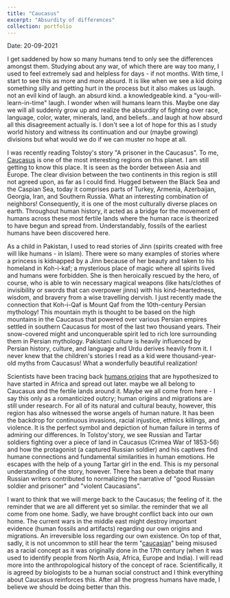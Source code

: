 ```yaml
---
title: "Caucasus"
excerpt: "Absurdity of differences"
collection: portfolio
---
```

Date: 20-09-2021

I get saddened by how so many humans tend to only see the differences amongst them. Studying about any war, of which there are way too many, I used to feel extremely sad and helpless for days - if not months. With time, I start to see this as more and more absurd. It is like when we see a kid doing something silly and getting hurt in the process but it also makes us laugh. not an evil kind of laugh. an absurd kind. a knowledgeable kind. a "you-will-learn-in-time" laugh. I wonder when will humans learn this. Maybe one day we will all suddenly grow up and realize the absurdity of fighting over race, language, color, water, minerals, land, and beliefs...and laugh at how absurd all this disagreement actually is. I don't see a lot of hope for this as I study world history and witness its continuation and our (maybe growing) divisions but what would we do if we can muster no hope at all. 

I was recently reading Tolstoy's story "A prisoner in the Caucasus". To me, [Caucasus](https://en.wikipedia.org/wiki/Caucasus) is one of the most interesting regions on this planet. I am still getting to know this place. It is seen as the border between Asia and Europe. The clear division between the two continents in this region is still not agreed upon, as far as I could find. Hugged between the Black Sea and the Caspian Sea, today it comprises parts of Turkey, Armenia, Azerbaijan, Georgia, Iran, and Southern Russia. What an interesting combination of neighbors! Consequently, it is one of the most culturally diverse places on earth. Throughout human history, it acted as a bridge for the movement of humans across these most fertile lands where the human race is theorized to have begun and spread from. Understandably, fossils of the earliest humans have been discovered here. 

As a child in Pakistan, I used to read stories of Jinn (spirits created with free will like humans - in Islam). There were so many examples of stories where a princess is kidnapped by a Jinn because of her beauty and taken to his homeland in Koh-i-kaf; a mysterious place of magic where all spirits lived and humans were forbidden. She is then heroically rescued by the hero, of course, who is able to win necessary magical weapons (like hats/clothes of invisibility or swords that can overpower jinns) with his kind-heartedness, wisdom, and bravery from a wise travelling dervish. I just recently made the connection that Koh-i-Qaf is Mount Qaf from the 10th-century Persian mythology! This mountain myth is thought to be based on the high mountains in the Caucasus that powered over various Persian empires settled in southern Caucasus for most of the last two thousand years. Their snow-covered might and unconquerable spirit led to rich lore surrounding them in Persian mythology. Pakistani culture is heavily influenced by Persian history, culture, and language and Urdu derives heavily from it. I never knew that the children's stories I read as a kid were thousand-year-old myths from Caucasus! What a wonderfully beautiful realization! 

Scientists have been tracing back [humans origins](https://en.wikipedia.org/wiki/Human_evolution) that are hypothesized to have started in Africa and spread out later. maybe we all belong to Caucasus and the fertile lands around it. Maybe we all come from here - I say this only as a romanticized outcry; human origins and migrations are still under research. For all of its natural and cultural beauty, however, this region has also witnessed the worse angels of human nature. It has been the backdrop for continuous invasions, racial injustice, ethnics killings, and violence. It is the perfect symbol and depiction of human failure in terms of admiring our differences. In Tolstoy'story, we see Russian and Tartar soldiers fighting over a piece of land in Caucasus (Crimea War of 1853-56) and how the protagonist (a captured Russian soldier) and his captives find humane connections and fundamental similarities in human emotions. He escapes with the help of a young Tartar girl in the end. This is my personal understanding of the story, however. There has been a debate that many Russian writers contributed to normalizing the narrative of "good Russian soldier and prisoner" and "violent Caucasians". 
 
I want to think that we will merge back to the Caucasus; the feeling of it. the reminder that we are all different yet so similar. the reminder that we all come from one home. Sadly, we have brought conflict back into our own home. The current wars in the middle east might destroy important evidence (human fossils and artifacts) regarding our own origins and migrations. An irreversible loss regarding our own existence. On top of that, sadly, it is not uncommon to still hear the term "[caucasian](https://en.wikipedia.org/wiki/Caucasian_race)" being misused as a racial concept as it was originally done in the 17th century (when it was used to identify people from North Asia, Africa, Europe and India). I will read more into the anthropological history of the concept of race. Scientifically, it is agreed by biologists to be a human social construct and I think everything about Caucasus reinforces this. After all the progress humans have made, I believe we should be doing better than this. 
